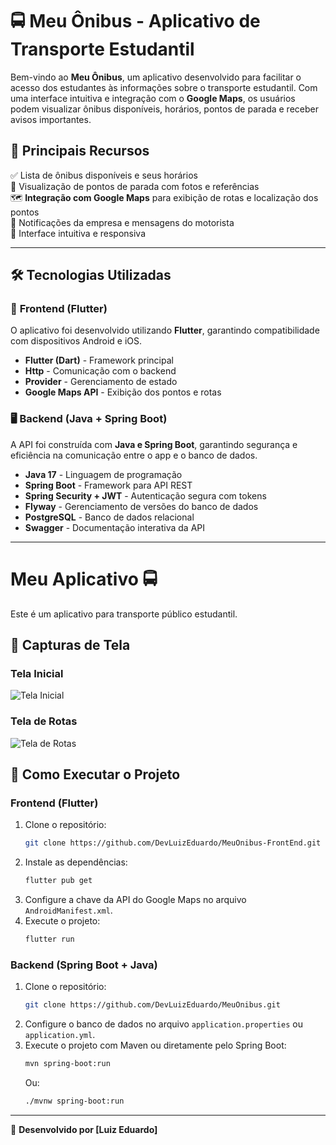 # 🚍 **Meu Ônibus - Aplicativo de Transporte Estudantil**

Bem-vindo ao **Meu Ônibus**, um aplicativo desenvolvido para facilitar o acesso dos estudantes às informações sobre o transporte estudantil. Com uma interface intuitiva e integração com o **Google Maps**, os usuários podem visualizar ônibus disponíveis, horários, pontos de parada e receber avisos importantes.

## 🔹 **Principais Recursos**

✅ Lista de ônibus disponíveis e seus horários  
📍 Visualização de pontos de parada com fotos e referências  
🗺️ **Integração com Google Maps** para exibição de rotas e localização dos pontos  
🔔 Notificações da empresa e mensagens do motorista  
🎯 Interface intuitiva e responsiva 

---

## 🛠 **Tecnologias Utilizadas**

### 📱 **Frontend (Flutter)**
O aplicativo foi desenvolvido utilizando **Flutter**, garantindo compatibilidade com dispositivos Android e iOS.

- **Flutter (Dart)** - Framework principal  
- **Http** - Comunicação com o backend  
- **Provider** - Gerenciamento de estado  
- **Google Maps API** - Exibição dos pontos e rotas  


### 🖥️ **Backend (Java + Spring Boot)**
A API foi construída com **Java e Spring Boot**, garantindo segurança e eficiência na comunicação entre o app e o banco de dados.

- **Java 17** - Linguagem de programação  
- **Spring Boot** - Framework para API REST  
- **Spring Security + JWT** - Autenticação segura com tokens  
- **Flyway** - Gerenciamento de versões do banco de dados  
- **PostgreSQL** - Banco de dados relacional  
- **Swagger** - Documentação interativa da API  

---

# Meu Aplicativo 🚍  
Este é um aplicativo para transporte público estudantil.  

## 📱 Capturas de Tela  
### Tela Inicial  
![Tela Inicial](assets/images/Home.png)  

### Tela de Rotas  
![Tela de Rotas](assets/images/Maps.png)

## 🚀 **Como Executar o Projeto**

### **Frontend (Flutter)**
1. Clone o repositório:  
   ```sh
   git clone https://github.com/DevLuizEduardo/MeuOnibus-FrontEnd.git
   ```
2. Instale as dependências:  
   ```sh
   flutter pub get
   ```
3. Configure a chave da API do Google Maps no arquivo `AndroidManifest.xml`.  
4. Execute o projeto:  
   ```sh
   flutter run
   ```

### **Backend (Spring Boot + Java)**
1. Clone o repositório:  
   ```sh
   git clone https://github.com/DevLuizEduardo/MeuOnibus.git
   ```
2. Configure o banco de dados no arquivo `application.properties` ou `application.yml`.  
3. Execute o projeto com Maven ou diretamente pelo Spring Boot:  
   ```sh
   mvn spring-boot:run
   ```
   Ou:  
   ```sh
   ./mvnw spring-boot:run
   ```

---



🚀 **Desenvolvido por [Luiz Eduardo]**

